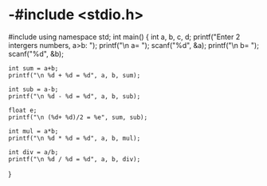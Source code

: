 # -#include <stdio.h>
#include <iostream>
using namespace std;
int main()
{
	int a, b, c, d;
	printf("Enter 2 intergers numbers, a>b: ");
	printf("\n a= ");
	scanf("%d", &a);
	printf("\n b= ");
	scanf("%d", &b);
	
	int sum = a+b;
	printf("\n %d + %d = %d", a, b, sum);

	int sub = a-b;
	printf("\n %d - %d = %d", a, b, sub);
	
	float e;
	printf("\n (%d+ %d)/2 = %e", sum, sub);
	
	int mul = a*b;
	printf("\n %d * %d = %d", a, b, mul);

	int div = a/b;
	printf("\n %d / %d = %d", a, b, div);
	
}
